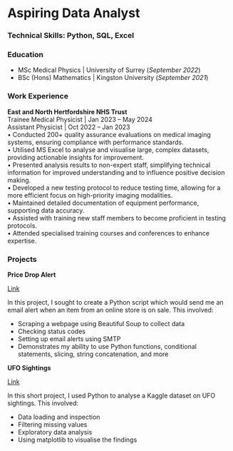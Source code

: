 # Aspiring Data Analyst

### Technical Skills: Python, SQL, Excel

### Education
- MSc Medical Physics | University of Surrey (_September 2022_)  
- BSc (Hons) Mathematics | Kingston University (_September 2021_)

### Work Experience
**East and North Hertfordshire NHS Trust**  
Trainee Medical Physicist | Jan 2023 – May 2024  
Assistant Physicist | Oct 2022 – Jan 2023  
•	Conducted 200+ quality assurance evaluations on medical imaging systems, ensuring compliance with performance standards.  
•	Utilised MS Excel to analyse and visualise large, complex datasets, providing actionable insights for improvement.  
•	Presented analysis results to non-expert staff, simplifying technical information for improved understanding and to influence positive decision making.  
•	Developed a new testing protocol to reduce testing time, allowing for a more efficient focus on high-priority imaging modalities.  
•	Maintained detailed documentation of equipment performance, supporting data accuracy.  
•	Assisted with training new staff members to become proficient in testing protocols.  
•	Attended specialised training courses and conferences to enhance expertise.  

### Projects
**Price Drop Alert**  
  
[Link](https://github.com/arun-cassar/price-drop-alert-project)  
  
In this project, I sought to create a Python script which would send me an email alert when an item from an online store is on sale. This involved:  
- Scraping a webpage using Beautiful Soup to collect data  
- Checking status codes  
- Setting up email alerts using SMTP
- Demonstrates my ability to use Python functions, conditional statements, slicing, string concatenation, and more
      
**UFO Sightings**  
  
[Link](https://github.com/arun-cassar/ufo-sightings-project)  
  
In this short project, I used Python to analyse a Kaggle dataset on UFO sightings. This involved:  
- Data loading and inspection  
- Filtering missing values  
- Exploratory data analysis  
- Using matplotlib to visualise the findings
